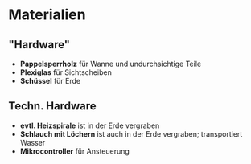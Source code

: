 # Materialien

## "Hardware"
- **Pappelsperrholz** für Wanne und undurchsichtige Teile
- **Plexiglas** für Sichtscheiben
- **Schüssel** für Erde

## Techn. Hardware
- **evtl. Heizspirale** ist in der Erde vergraben
- **Schlauch mit Löchern** ist auch in der Erde vergraben; transportiert Wasser
- **Mikrocontroller** für Ansteuerung
